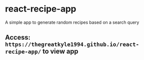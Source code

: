 # react-recipe-app
A simple app to generate random recipes based on a search query
## Access: `https://thegreatkyle1994.github.io/react-recipe-app/` to view app 
